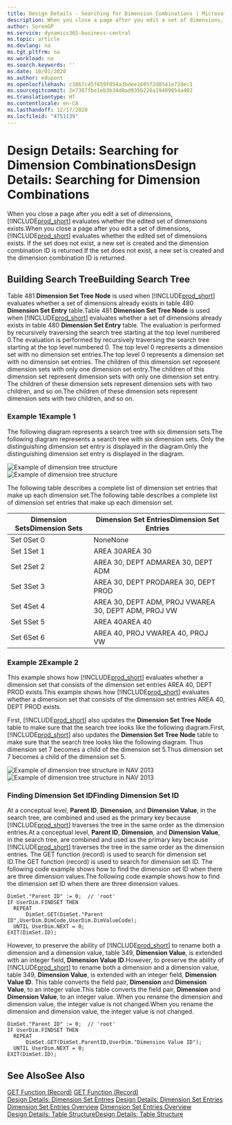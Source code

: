 ```yaml
---
title: Design Details - Searching for Dimension Combinations | Microsoft Docs
description: When you close a page after you edit a set of dimensions, Business Central evaluates whether the edited set of dimensions exists. If the set does not exist, a new set is created and the dimension combination ID is returned.
author: SorenGP
ms.service: dynamics365-business-central
ms.topic: article
ms.devlang: na
ms.tgt_pltfrm: na
ms.workload: na
ms.search.keywords: ''
ms.date: 10/01/2020
ms.author: edupont
ms.openlocfilehash: c3867c45f659f054a3bdee1605f2d8541e72dec1
ms.sourcegitcommit: 2e7307fbe1eb3b34d0ad9356226a19409054a402
ms.translationtype: HT
ms.contentlocale: en-CA
ms.lasthandoff: 12/17/2020
ms.locfileid: "4751139"
---
```

# <a name="design-details-searching-for-dimension-combinations"></a><span data-ttu-id="080ab-104">Design Details: Searching for Dimension Combinations</span><span class="sxs-lookup"><span data-stu-id="080ab-104">Design Details: Searching for Dimension Combinations</span></span>
<span data-ttu-id="080ab-105">When you close a page after you edit a set of dimensions, [!INCLUDE[prod_short](includes/prod_short.md)] evaluates whether the edited set of dimensions exists.</span><span class="sxs-lookup"><span data-stu-id="080ab-105">When you close a page after you edit a set of dimensions, [!INCLUDE[prod_short](includes/prod_short.md)] evaluates whether the edited set of dimensions exists.</span></span> <span data-ttu-id="080ab-106">If the set does not exist, a new set is created and the dimension combination ID is returned.</span><span class="sxs-lookup"><span data-stu-id="080ab-106">If the set does not exist, a new set is created and the dimension combination ID is returned.</span></span>  

## <a name="building-search-tree"></a><span data-ttu-id="080ab-107">Building Search Tree</span><span class="sxs-lookup"><span data-stu-id="080ab-107">Building Search Tree</span></span>  
 <span data-ttu-id="080ab-108">Table 481 **Dimension Set Tree Node** is used when [!INCLUDE[prod_short](includes/prod_short.md)] evaluates whether a set of dimensions already exists in table 480 **Dimension Set Entry** table.</span><span class="sxs-lookup"><span data-stu-id="080ab-108">Table 481 **Dimension Set Tree Node** is used when [!INCLUDE[prod_short](includes/prod_short.md)] evaluates whether a set of dimensions already exists in table 480 **Dimension Set Entry** table.</span></span> <span data-ttu-id="080ab-109">The evaluation is performed by recursively traversing the search tree starting at the top level numbered 0.</span><span class="sxs-lookup"><span data-stu-id="080ab-109">The evaluation is performed by recursively traversing the search tree starting at the top level numbered 0.</span></span> <span data-ttu-id="080ab-110">The top level 0 represents a dimension set with no dimension set entries.</span><span class="sxs-lookup"><span data-stu-id="080ab-110">The top level 0 represents a dimension set with no dimension set entries.</span></span> <span data-ttu-id="080ab-111">The children of this dimension set represent dimension sets with only one dimension set entry.</span><span class="sxs-lookup"><span data-stu-id="080ab-111">The children of this dimension set represent dimension sets with only one dimension set entry.</span></span> <span data-ttu-id="080ab-112">The children of these dimension sets represent dimension sets with two children, and so on.</span><span class="sxs-lookup"><span data-stu-id="080ab-112">The children of these dimension sets represent dimension sets with two children, and so on.</span></span>  

### <a name="example-1"></a><span data-ttu-id="080ab-113">Example 1</span><span class="sxs-lookup"><span data-stu-id="080ab-113">Example 1</span></span>  
 <span data-ttu-id="080ab-114">The following diagram represents a search tree with six dimension sets.</span><span class="sxs-lookup"><span data-stu-id="080ab-114">The following diagram represents a search tree with six dimension sets.</span></span> <span data-ttu-id="080ab-115">Only the distinguishing dimension set entry is displayed in the diagram.</span><span class="sxs-lookup"><span data-stu-id="080ab-115">Only the distinguishing dimension set entry is displayed in the diagram.</span></span>  

 <span data-ttu-id="080ab-116">![Example of dimension tree structure](media/nav2013_dimension_tree.png "Example of dimension tree structure")</span><span class="sxs-lookup"><span data-stu-id="080ab-116">![Example of dimension tree structure](media/nav2013_dimension_tree.png "Example of dimension tree structure")</span></span>  

 <span data-ttu-id="080ab-117">The following table describes a complete list of dimension set entries that make up each dimension set.</span><span class="sxs-lookup"><span data-stu-id="080ab-117">The following table describes a complete list of dimension set entries that make up each dimension set.</span></span>  

|<span data-ttu-id="080ab-118">Dimension Sets</span><span class="sxs-lookup"><span data-stu-id="080ab-118">Dimension Sets</span></span>|<span data-ttu-id="080ab-119">Dimension Set Entries</span><span class="sxs-lookup"><span data-stu-id="080ab-119">Dimension Set Entries</span></span>|  
|--------------------|---------------------------|  
|<span data-ttu-id="080ab-120">Set 0</span><span class="sxs-lookup"><span data-stu-id="080ab-120">Set 0</span></span>|<span data-ttu-id="080ab-121">None</span><span class="sxs-lookup"><span data-stu-id="080ab-121">None</span></span>|  
|<span data-ttu-id="080ab-122">Set 1</span><span class="sxs-lookup"><span data-stu-id="080ab-122">Set 1</span></span>|<span data-ttu-id="080ab-123">AREA 30</span><span class="sxs-lookup"><span data-stu-id="080ab-123">AREA 30</span></span>|  
|<span data-ttu-id="080ab-124">Set 2</span><span class="sxs-lookup"><span data-stu-id="080ab-124">Set 2</span></span>|<span data-ttu-id="080ab-125">AREA 30, DEPT ADM</span><span class="sxs-lookup"><span data-stu-id="080ab-125">AREA 30, DEPT ADM</span></span>|  
|<span data-ttu-id="080ab-126">Set 3</span><span class="sxs-lookup"><span data-stu-id="080ab-126">Set 3</span></span>|<span data-ttu-id="080ab-127">AREA 30, DEPT PROD</span><span class="sxs-lookup"><span data-stu-id="080ab-127">AREA 30, DEPT PROD</span></span>|  
|<span data-ttu-id="080ab-128">Set 4</span><span class="sxs-lookup"><span data-stu-id="080ab-128">Set 4</span></span>|<span data-ttu-id="080ab-129">AREA 30, DEPT ADM, PROJ VW</span><span class="sxs-lookup"><span data-stu-id="080ab-129">AREA 30, DEPT ADM, PROJ VW</span></span>|  
|<span data-ttu-id="080ab-130">Set 5</span><span class="sxs-lookup"><span data-stu-id="080ab-130">Set 5</span></span>|<span data-ttu-id="080ab-131">AREA 40</span><span class="sxs-lookup"><span data-stu-id="080ab-131">AREA 40</span></span>|  
|<span data-ttu-id="080ab-132">Set 6</span><span class="sxs-lookup"><span data-stu-id="080ab-132">Set 6</span></span>|<span data-ttu-id="080ab-133">AREA 40, PROJ VW</span><span class="sxs-lookup"><span data-stu-id="080ab-133">AREA 40, PROJ VW</span></span>|  

### <a name="example-2"></a><span data-ttu-id="080ab-134">Example 2</span><span class="sxs-lookup"><span data-stu-id="080ab-134">Example 2</span></span>  
 <span data-ttu-id="080ab-135">This example shows how [!INCLUDE[prod_short](includes/prod_short.md)] evaluates whether a dimension set that consists of the dimension set entries AREA 40, DEPT PROD exists.</span><span class="sxs-lookup"><span data-stu-id="080ab-135">This example shows how [!INCLUDE[prod_short](includes/prod_short.md)] evaluates whether a dimension set that consists of the dimension set entries AREA 40, DEPT PROD exists.</span></span>  

 <span data-ttu-id="080ab-136">First, [!INCLUDE[prod_short](includes/prod_short.md)] also updates the **Dimension Set Tree Node** table to make sure that the search tree looks like the following diagram.</span><span class="sxs-lookup"><span data-stu-id="080ab-136">First, [!INCLUDE[prod_short](includes/prod_short.md)] also updates the **Dimension Set Tree Node** table to make sure that the search tree looks like the following diagram.</span></span> <span data-ttu-id="080ab-137">Thus dimension set 7 becomes a child of the dimension set 5.</span><span class="sxs-lookup"><span data-stu-id="080ab-137">Thus dimension set 7 becomes a child of the dimension set 5.</span></span>  

 <span data-ttu-id="080ab-138">![Example of dimension tree structure in NAV 2013](media/nav2013_dimension_tree_example2.png "Example of dimension tree structure in NAV 2013")</span><span class="sxs-lookup"><span data-stu-id="080ab-138">![Example of dimension tree structure in NAV 2013](media/nav2013_dimension_tree_example2.png "Example of dimension tree structure in NAV 2013")</span></span>  

### <a name="finding-dimension-set-id"></a><span data-ttu-id="080ab-139">Finding Dimension Set ID</span><span class="sxs-lookup"><span data-stu-id="080ab-139">Finding Dimension Set ID</span></span>  
 <span data-ttu-id="080ab-140">At a conceptual level, **Parent ID**, **Dimension**, and **Dimension Value**, in the search tree, are combined and used as the primary key because [!INCLUDE[prod_short](includes/prod_short.md)] traverses the tree in the same order as the dimension entries.</span><span class="sxs-lookup"><span data-stu-id="080ab-140">At a conceptual level, **Parent ID**, **Dimension**, and **Dimension Value**, in the search tree, are combined and used as the primary key because [!INCLUDE[prod_short](includes/prod_short.md)] traverses the tree in the same order as the dimension entries.</span></span> <span data-ttu-id="080ab-141">The GET function (record) is used to search for dimension set ID.</span><span class="sxs-lookup"><span data-stu-id="080ab-141">The GET function (record) is used to search for dimension set ID.</span></span> <span data-ttu-id="080ab-142">The following code example shows how to find the dimension set ID when there are three dimension values.</span><span class="sxs-lookup"><span data-stu-id="080ab-142">The following code example shows how to find the dimension set ID when there are three dimension values.</span></span>  

```  
DimSet."Parent ID" := 0;  // 'root'  
IF UserDim.FINDSET THEN  
  REPEAT  
      DimSet.GET(DimSet."Parent ID",UserDim.DimCode,UserDim.DimValueCode);  
  UNTIL UserDim.NEXT = 0;  
EXIT(DimSet.ID);  

```  

<span data-ttu-id="080ab-143">However, to preserve the ability of [!INCLUDE[prod_short](includes/prod_short.md)] to rename both a dimension and a dimension value, table 349, **Dimension Value**, is extended with an integer field, **Dimension Value ID**.</span><span class="sxs-lookup"><span data-stu-id="080ab-143">However, to preserve the ability of [!INCLUDE[prod_short](includes/prod_short.md)] to rename both a dimension and a dimension value, table 349, **Dimension Value**, is extended with an integer field, **Dimension Value ID**.</span></span> <span data-ttu-id="080ab-144">This table converts the field pair, **Dimension** and **Dimension Value**, to an integer value.</span><span class="sxs-lookup"><span data-stu-id="080ab-144">This table converts the field pair, **Dimension** and **Dimension Value**, to an integer value.</span></span> <span data-ttu-id="080ab-145">When you rename the dimension and dimension value, the integer value is not changed.</span><span class="sxs-lookup"><span data-stu-id="080ab-145">When you rename the dimension and dimension value, the integer value is not changed.</span></span>  

```  
DimSet."Parent ID" := 0;  // 'root'  
IF UserDim.FINDSET THEN  
  REPEAT  
      DimSet.GET(DimSet.ParentID,UserDim."Dimension Value ID");  
  UNTIL UserDim.NEXT = 0;  
EXIT(DimSet.ID);  

```  

## <a name="see-also"></a><span data-ttu-id="080ab-146">See Also</span><span class="sxs-lookup"><span data-stu-id="080ab-146">See Also</span></span>  
 <span data-ttu-id="080ab-147">[GET Function (Record)](/dynamics-nav/GET-Function--Record-)  </span><span class="sxs-lookup"><span data-stu-id="080ab-147">[GET Function (Record)](/dynamics-nav/GET-Function--Record-)  </span></span>  
 <span data-ttu-id="080ab-148">[Design Details: Dimension Set Entries](design-details-dimension-set-entries.md) </span><span class="sxs-lookup"><span data-stu-id="080ab-148">[Design Details: Dimension Set Entries](design-details-dimension-set-entries.md) </span></span>  
 <span data-ttu-id="080ab-149">[Dimension Set Entries Overview](design-details-dimension-set-entries-overview.md) </span><span class="sxs-lookup"><span data-stu-id="080ab-149">[Dimension Set Entries Overview](design-details-dimension-set-entries-overview.md) </span></span>  
 [<span data-ttu-id="080ab-150">Design Details: Table Structure</span><span class="sxs-lookup"><span data-stu-id="080ab-150">Design Details: Table Structure</span></span>](design-details-table-structure.md)   
 
